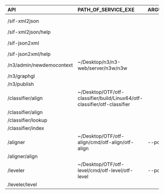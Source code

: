 | API                      | PATH_OF_SERVICE_EXE                                                      | ARGUMENTS   | REDIRECT                                        | METHOD | ENABLE |
| :----------------------- | :----------------------------------------------------------------------- | :---------- | :---------------------------------------------- | :----- | :----- |
| /sif-xml2json            |                                                                          |             | http://192.168.31.159:1324/sif-xml2json/convert | POST   | false  |
| /sif-xml2json/help       |                                                                          |             | http://192.168.31.159:1324/                     | GET    | false  |
| /sif-json2xml            |                                                                          |             | http://192.168.31.159:1325/sif-json2xml/convert | POST   | false  |
| /sif-json2xml/help       |                                                                          |             | http://192.168.31.159:1325/                     | GET    | false  |
| /n3/admin/newdemocontext | ~/Desktop/n3/n3-web/server/n3w/n3w                                       |             | :1323/admin/newdemocontext                      | POST   | true   |
| /n3/graphgl              |                                                                          |             | :1323/n3/graphgl                                | POST   | true   |
| /n3/publish              |                                                                          |             | :1323/n3/publish                                | POST   | true   |
| /classifier/align        | ~/Desktop/OTF/otf-classifier/build/Linux64/otf-classifier/otf-classifier |             | :1576/align                                     | POST   | true   |
| /classifier/align        |                                                                          |             | :1576/align                                     | GET    | true   |
| /classifier/lookup       |                                                                          |             | :1576/lookup                                    | GET    | true   |
| /classifier/index        |                                                                          |             | :1576/index                                     | GET    | true   |
| /aligner                 | ~/Desktop/OTF/otf-align/cmd/otf-align/otf-align                          | --port=1324 | :1324/                                          | GET    | true   |
| /aligner/align           |                                                                          |             | :1324/align                                     | POST   | true   |
| /leveler                 | ~/Desktop/OTF/otf-level/cmd/otf-level/otf-level                          | --port=1327 | :1327/                                          | GET    | true   |
| /leveler/level           |                                                                          |             | :1327/level                                     | POST   | true   |
